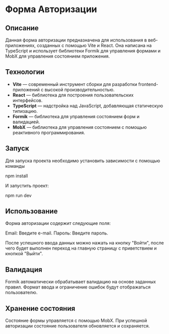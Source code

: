 # Форма Авторизации

## Описание

Данная форма авторизации предназначена для использования в веб-приложениях, созданных с помощью Vite и React. Она написана на TypeScript и использует библиотеки Formik для управления формами и MobX для управления состоянием приложения.

## Технологии

- **Vite** — современный инструмент сборки для разработки frontend-приложений с высокой производительностью.
- **React** — библиотека для построения пользовательских интерфейсов.
- **TypeScript** — надстройка над JavaScript, добавляющая статическую типизацию.
- **Formik** — библиотека для управления состоянием форм и валидацией.
- **MobX** — библиотека для управления состоянием с помощью реактивного программирования.

## Запуск

Для запуска проекта необходимо установить зависимости с помощью команды

npm install

И запустить проект:

npm run dev

## Использование

Форма авторизации содержит следующие поля:

Email: Введите e-mail.
Пароль: Введите пароль.

После успешного ввода данных можно нажать на кнопку "Войти", после чего будет выполнен переход на главную страницу с приветствием и кнопкой "Выйти".

## Валидация
Formik автоматически обрабатывает валидацию на основе заданных правил. Формат ввода и ограничение ошибок будут отображаться пользователю.

## Хранение состояния
Состояние формы управляется с помощью MobX. При успешной авторизации состояние пользователя обновляется и сохраняется.

